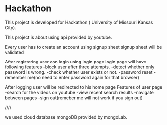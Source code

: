 # Hackathon

This project is developed for Hackathon ( University of Missouri Kansas City).

This project is about using api provided by youtube.

Every user has to create an account using signup sheet
signup sheet will be validated


After registering user can login using login page
login page will have following features
-block user after three attempts.
-detect whether only password is wrong.
-check whether user exists or not.
-password reset
-remember me(no need to enter password again for that browser)

After logging user will be redirected to his home page
Features of user page
-search for the videos on youtube
-view recent search results
-navigate between pages
-sign out(remeber me will not work if you sign out)

////

we used cloud database mongoDB provided by mongoLab.
